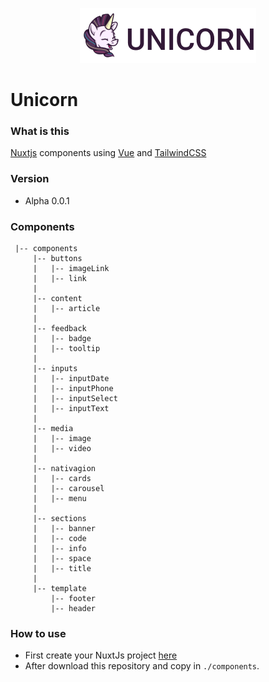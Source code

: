<p align="center">
  <img src="https://github.com/julioacontreras/unicorn/blob/main/doc/assets/img/logo.png?raw=true" alt="Unicorn Logo" />
</p>

# Unicorn

### What is this

[Nuxtjs](https://nuxtjs.org/) components using [Vue](https://vuejs.org/v2/guide/) and [TailwindCSS](https://tailwindcss.com/)


### Version

* Alpha 0.0.1

### Components

```
 |-- components
     |-- buttons
     |   |-- imageLink
     |   |-- link
     |
     |-- content
     |   |-- article
     |
     |-- feedback
     |   |-- badge
     |   |-- tooltip
     |
     |-- inputs
     |   |-- inputDate
     |   |-- inputPhone
     |   |-- inputSelect
     |   |-- inputText
     |
     |-- media
     |   |-- image
     |   |-- video
     |
     |-- nativagion
     |   |-- cards
     |   |-- carousel
     |   |-- menu
     |
     |-- sections
     |   |-- banner
     |   |-- code
     |   |-- info
     |   |-- space
     |   |-- title
     |
     |-- template
         |-- footer
         |-- header
```

### How to use

* First create your NuxtJs project [here](https://nextjs.org/docs)
* After download this repository and copy in  `./components`.
